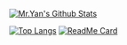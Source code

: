 [![Mr.Yan's Github Stats](https://github-readme-stats.vercel.app/api?username=CrazyMrYan&count_private=true&show_icons=true&theme=merko&include_all_commits=true)](https://github.com/anuraghazra/github-readme-stats)


[![Top Langs](https://github-readme-stats.vercel.app/api/top-langs/?username=CrazyMrYan&layout=default)](https://github.com/anuraghazra/github-readme-stats)
[![ReadMe Card](https://github-readme-stats.vercel.app/api/pin/?username=CrazyMrYan&repo=vue-tree-color)](https://github.com/anuraghazra/github-readme-stats)
